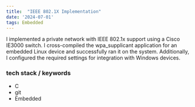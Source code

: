 ```yaml
---
title:  "IEEE 802.1X Implementation"
date: '2024-07-01'
tags: Embedded
---
```



I implemented a private network with IEEE 802.1x support using a Cisco IE3000 switch. I cross-compiled the wpa_supplicant application for an embedded Linux device and successfully ran it on the system. Additionally, I configured the required settings for integration with Windows devices.

### tech stack / keywords
- C
- git
- Embedded